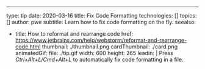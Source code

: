 ---
type: tip
date: 2020-03-16
title: Fix Code Formatting
technologies: []
topics: []
author: pwe
subtitle: Learn how to fix code formatting on the fly.
seealso:
- title: How to reformat and rearrange code
  href: https://www.jetbrains.com/help/webstorm/reformat-and-rearrange-code.html
thumbnail: ./thumbnail.png
cardThumbnail: ./card.png
animatedGif:
  file: ./tip.gif
  width: 600
  height: 265
leadin: |
  Press *Ctrl+Alt+L/Cmd+Alt+L* to automatically fix code formatting in a file. 
